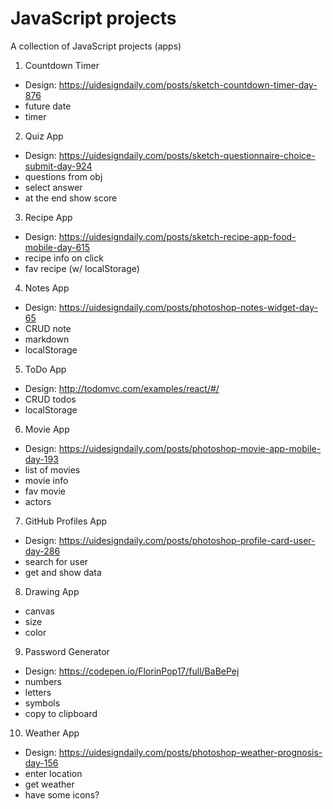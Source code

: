 # JavaScript projects

A collection of JavaScript projects (apps)

1. Countdown Timer
-   Design: https://uidesigndaily.com/posts/sketch-countdown-timer-day-876
-   future date
-   timer

2. Quiz App
-   Design: https://uidesigndaily.com/posts/sketch-questionnaire-choice-submit-day-924
-   questions from obj
-   select answer
-   at the end show score

3. Recipe App
-   Design: https://uidesigndaily.com/posts/sketch-recipe-app-food-mobile-day-615
-   recipe info on click
-   fav recipe (w/ localStorage)
4. Notes App
-   Design: https://uidesigndaily.com/posts/photoshop-notes-widget-day-65
-   CRUD note
-   markdown
-   localStorage
5. ToDo App
-   Design: http://todomvc.com/examples/react/#/
-   CRUD todos
-   localStorage
6. Movie App
-   Design: https://uidesigndaily.com/posts/photoshop-movie-app-mobile-day-193
-   list of movies
-   movie info
-   fav movie
-   actors
7. GitHub Profiles App
-   Design: https://uidesigndaily.com/posts/photoshop-profile-card-user-day-286
-   search for user
-   get and show data
8. Drawing App
-   canvas
-   size
-   color
9. Password Generator
-   Design: https://codepen.io/FlorinPop17/full/BaBePej
-   numbers
-   letters
-   symbols
-   copy to clipboard
10. Weather App
-   Design: https://uidesigndaily.com/posts/photoshop-weather-prognosis-day-156
-   enter location
-   get weather
-   have some icons?